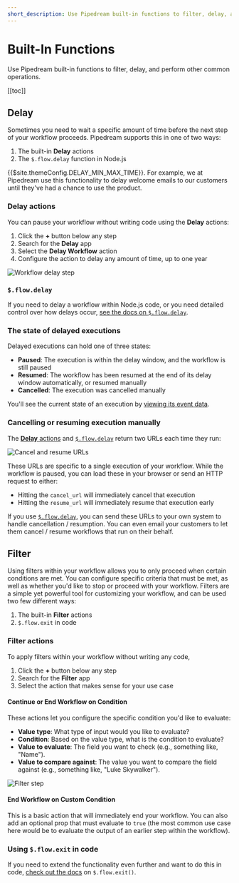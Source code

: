 ```yaml
---
short_description: Use Pipedream built-in functions to filter, delay, and perform other common operations.
---
```


# Built-In Functions

Use Pipedream built-in functions to filter, delay, and perform other common operations.

[[toc]]

## Delay

Sometimes you need to wait a specific amount of time before the next step of your workflow proceeds. Pipedream supports this in one of two ways:

1. The built-in **Delay** actions
2. The `$.flow.delay` function in Node.js

{{$site.themeConfig.DELAY_MIN_MAX_TIME}}. For example, we at Pipedream use this functionality to delay welcome emails to our customers until they've had a chance to use the product.

### Delay actions

You can pause your workflow without writing code using the **Delay** actions:

1. Click the **+** button below any step
2. Search for the **Delay** app
3. Select the **Delay Workflow** action
4. Configure the action to delay any amount of time, up to one year

![Workflow delay step](https://res.cloudinary.com/pipedreamin/image/upload/v1651551140/docs/Screen_Shot_2022-05-02_at_8.26.46_PM_hfhil5.png)

### `$.flow.delay`

If you need to delay a workflow within Node.js code, or you need detailed control over how delays occur, [see the docs on `$.flow.delay`](/code/nodejs/delay/).

### The state of delayed executions

Delayed executions can hold one of three states:

- **Paused**: The execution is within the delay window, and the workflow is still paused
- **Resumed**: The workflow has been resumed at the end of its delay window automatically, or resumed manually
- **Cancelled**: The execution was cancelled manually

You'll see the current state of an execution by [viewing its event data](/workflows/events/inspect/).

### Cancelling or resuming execution manually

The [**Delay** actions](#delay-actions) and [`$.flow.delay`](/code/nodejs/delay/) return two URLs each time they run:

![Cancel and resume URLs](https://res.cloudinary.com/pipedreamin/image/upload/v1651551860/docs/Screen_Shot_2022-05-02_at_9.16.11_PM_ahw7tu.png)

These URLs are specific to a single execution of your workflow. While the workflow is paused, you can load these in your browser or send an HTTP request to either:

- Hitting the `cancel_url` will immediately cancel that execution
- Hitting the `resume_url` will immediately resume that execution early

If you use [`$.flow.delay`](/code/nodejs/delay/), you can send these URLs to your own system to handle cancellation / resumption. You can even email your customers to let them cancel / resume workflows that run on their behalf.

## Filter

Using filters within your workflow allows you to only proceed when certain conditions are met. You can configure specific criteria that must be met, as well as whether you'd like to stop or proceed with your workflow. Filters are a simple yet powerful tool for customizing your workflow, and can be used two few different ways:

1. The built-in **Filter** actions
2. `$.flow.exit` in code 

### Filter actions

To apply filters within your workflow without writing any code,

1. Click the **+** button below any step
2. Search for the **Filter** app
3. Select the action that makes sense for your use case

#### Continue or End Workflow on Condition

These actions let you configure the specific condition you'd like to evaluate:

- **Value type**: What type of input would you like to evaluate?
- **Condition**: Based on the value type, what is the condition to evaluate?
- **Value to evaluate**: The field you want to check (e.g., something like, "Name").
- **Value to compare against**: The value you want to compare the field against (e.g., something like, "Luke Skywalker").

![Filter step](https://res.cloudinary.com/pipedreamin/image/upload/v1651610369/docs/components/Screenshot_2022-05-03_at_1.31.57_PM_glsds4.png)

#### End Workflow on Custom Condition

This is a basic action that will immediately end your workflow. You can also add an optional prop that must evaluate to `true` (the most common use case here would be to evaluate the output of an earlier step within the workflow).

### Using `$.flow.exit` in code

If you need to extend the functionality even further and want to do this in code, [check out the docs](/code/nodejs/#ending-a-workflow-early) on `$.flow.exit()`.